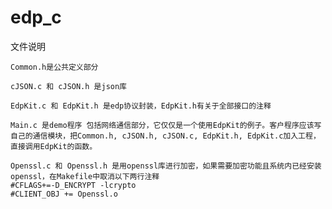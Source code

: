 # edp_c

文件说明

    Common.h是公共定义部分

    cJSON.c 和 cJSON.h 是json库

    EdpKit.c 和 EdpKit.h 是edp协议封装，EdpKit.h有关于全部接口的注释

    Main.c 是demo程序 包括网络通信部分，它仅仅是一个使用EdpKit的例子。客户程序应该写自己的通信模块，把Common.h, cJSON.h, cJSON.c, EdpKit.h, EdpKit.c加入工程，直接调用EdpKit的函数。
    
    Openssl.c 和 Openssl.h 是用openssl库进行加密，如果需要加密功能且系统内已经安装openssl，在Makefile中取消以下两行注释
    #CFLAGS+=-D_ENCRYPT -lcrypto
    #CLIENT_OBJ += Openssl.o
